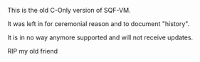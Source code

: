 This is the old C-Only version of SQF-VM.

It was left in for ceremonial reason and to document "history".

It is in no way anymore supported and will not receive updates.

RIP my old friend